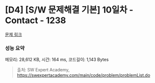 # [D4] [S/W 문제해결 기본] 10일차 - Contact - 1238 

[문제 링크](https://swexpertacademy.com/main/code/problem/problemDetail.do?contestProbId=AV15B1cKAKwCFAYD) 

### 성능 요약

메모리: 28,612 KB, 시간: 164 ms, 코드길이: 1,143 Bytes



> 출처: SW Expert Academy, https://swexpertacademy.com/main/code/problem/problemList.do